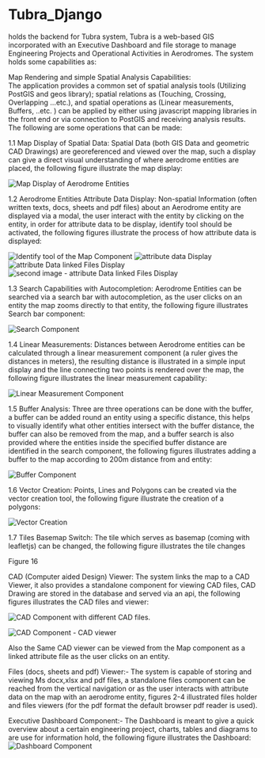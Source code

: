 # Tubra_Django

holds the backend for Tubra system, Tubra is a web-based GIS incorporated with an Executive Dashboard and file storage to manage Engineering Projects and Operational Activities in Aerodromes.
The system holds some capabilities as:

Map Rendering and simple Spatial Analysis Capabilities:  
The application provides a common set of spatial analysis tools  (Utilizing PostGIS and geos library); spatial relations as  (Touching, Crossing, Overlapping ...etc.), and spatial operations as (Linear measurements, Buffers, ..etc. ) can be applied by either using javascript mapping libraries in the front end or via connection to PostGIS and receiving analysis results. The following are some operations that can be made:

1.1 Map Display of Spatial Data:
Spatial Data (both GIS Data and geometric CAD Drawings) are georeferenced and viewed over the map, such a display can give a direct visual understanding of where aerodrome entities are placed, the following figure illustrate the map display:

![Map Display of Aerodrome Entities](./static/Readme_images/1.map_display.png)

1.2 Aerodrome Entities Attribute Data Display:
Non-spatial Information (often written texts, docs, sheets and pdf files) about an Aerodrome entity are displayed via a modal, the user interact with the entity by clicking on the entity, in order for attribute data to be display, identify tool should be activated, the following figures illustrate the process of how attribute data is displayed:

![Identify tool of the Map Component](./static/Readme_images/2.0indentify_tool.png)
![attribute data Display](./static/Readme_images/2.1indentify_modal.png)
![attribute Data linked Files Display](./static/Readme_images/2.2indentify_modal_files.png)
![second image - attribute Data linked Files Display](./static/Readme_images/2.3indentify_modal_flies_2.png)

1.3 Search Capabilities with Autocompletion:
Aerodrome Entities can be searched via a search bar with autocompletion, as the user clicks on an entity the map zooms directly to that entity, the following figure illustrates Search bar component:

![Search Component](./static/Readme_images/3.Search_bar.png)

1.4 Linear Measurements:
Distances between Aerodrome entities can be calculated through a linear measurement component (a ruler gives the distances in meters), the resulting distance is illustrated in a simple input display and the line connecting two points is rendered over the map, the following figure illustrates the linear measurement capability:

 ![Linear Measurement Component](./static/Readme_images/4.linear_measurement.png)

1.5 Buffer Analysis:
Three are three operations can be done with the buffer, a buffer can be added round an entity using a specific distance, this helps to visually identify what other entities intersect with the buffer distance, the buffer can also be removed from the map, and a buffer search is also provided where the entities inside the specified buffer distance are identified in the search component, the following figures illustrates adding a buffer to the map according to 200m distance from and entity:

![Buffer Component](./static/Readme_images/5.Buffer_addition.png)

1.6 Vector Creation:
Points, Lines and Polygons can be created via the vector creation tool, the following figure illustrate the creation of a polygons:

![Vector Creation](./static/Readme_images/6.vector_creation.png)

1.7 Tiles Basemap Switch:
The tile which serves as basemap (coming with leafletjs) can be changed, the following figure illustrates the tile changes

Figure 16

CAD (Computer aided Design) Viewer:
The system links the map to a CAD Viewer, it also provides a standalone component for viewing CAD files, CAD Drawing are stored in the database and served via an api, the following figures illustrates the CAD files and viewer:

![CAD Component with different CAD files.](./static/Readme_images/7.CAD_files.png)

![CAD Component - CAD viewer]()

Also the Same CAD viewer can be viewed from the Map component as a linked attribute file as the user clicks on an entity.

Files (docs, sheets and pdf) Viewer:-
The system is capable of storing and viewing Ms docx,xlsx and pdf files, a standalone files component can be reached from the vertical navigation or as the user interacts with attribute data on the map with an aerodrome entity,  figures 2-4 illustrated files holder and files viewers (for the pdf format the default browser pdf reader is used).

Executive Dashboard Component:-
The Dashboard is meant to give a quick overview about a certain engineering project, charts, tables and diagrams to are use for information hold, the following figure illustrates the Dashboard:  
![Dashboard Component](./static/Readme_images/8.Dashboard.png)
